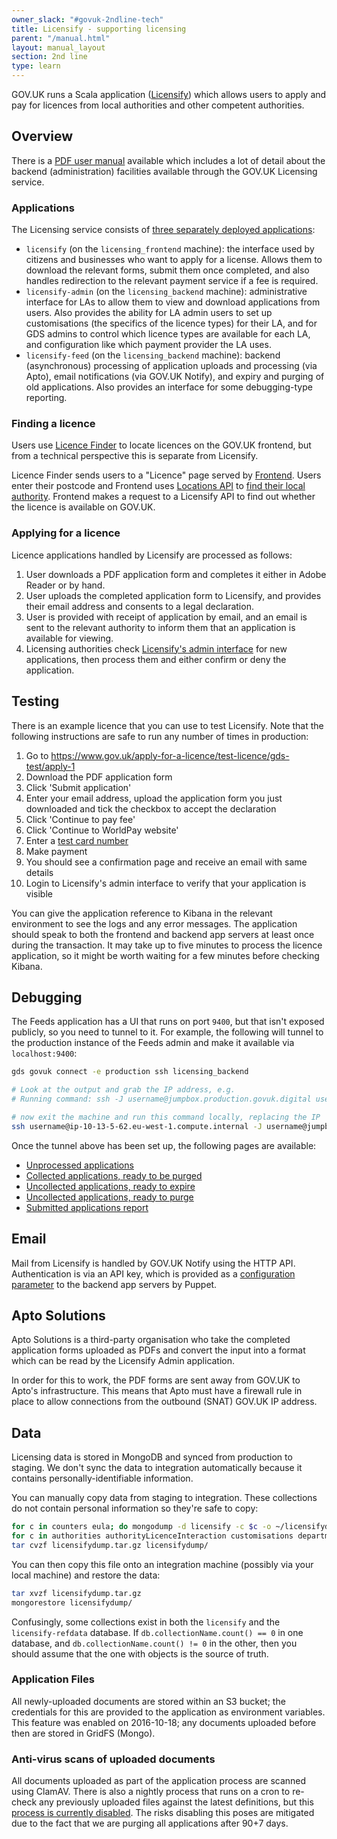 ```yaml
---
owner_slack: "#govuk-2ndline-tech"
title: Licensify - supporting licensing
parent: "/manual.html"
layout: manual_layout
section: 2nd line
type: learn
---
```


GOV.UK runs a Scala application ([Licensify](/repos/licensify.html)) which allows users to apply and pay for licences from local authorities and other competent authorities.

## Overview

There is a [PDF user manual](https://licensify-admin.publishing.service.gov.uk/assets/manual.pdf) available which includes a lot of detail about the backend (administration) facilities available through the GOV.UK Licensing service.

### Applications

The Licensing service consists of [three separately deployed applications](https://github.com/alphagov/govuk-puppet/blob/f45e303e4e2555ac8cdc003898f17e4dbe86add5/hieradata_aws/common.yaml#L132-L140):

- `licensify` (on the `licensing_frontend` machine): the interface used by citizens and businesses who want to apply for a license. Allows them to download the relevant forms, submit them once completed, and also handles redirection to the relevant payment service if a fee is required.
- `licensify-admin` (on the `licensing_backend` machine): administrative interface for LAs to allow them to view and download applications from users. Also provides the ability for LA admin users to set up customisations (the specifics of the licence types) for their LA, and for GDS admins to control which licence types are available for each LA, and configuration like which payment provider the LA uses.
- `licensify-feed` (on the `licensing_backend` machine): backend (asynchronous) processing of application uploads and processing (via Apto), email notifications (via GOV.UK Notify), and expiry and purging of old applications. Also provides an interface for some debugging-type reporting.

### Finding a licence

Users use [Licence Finder](https://www.gov.uk/licence-finder) to locate licences on the GOV.UK frontend, but from a technical perspective this is separate from Licensify.

Licence Finder sends users to a "Licence" page served by [Frontend](/repos/frontend.html). Users enter their postcode and Frontend uses [Locations API](/repos/locations-api.html) to [find their local authority](https://github.com/alphagov/frontend/blob/e8effb3f7edf4f12c0f71076bfb079e985522796/app/controllers/licence_controller.rb#L87). Frontend makes a request to a Licensify API to find out whether the licence is available on GOV.UK.

### Applying for a licence

Licence applications handled by Licensify are processed as follows:

1. User downloads a PDF application form and completes it either in Adobe Reader or by hand.
1. User uploads the completed application form to Licensify, and provides their email address and consents to a legal declaration.
1. User is provided with receipt of application by email, and an email is sent to the relevant authority to inform them that an application is available for viewing.
1. Licensing authorities check [Licensify's admin interface](https://licensify-admin.publishing.service.gov.uk/login) for new applications, then process them and either confirm or deny the application.

## Testing

There is an example licence that you can use to test Licensify. Note that the following instructions are safe to run any number of times in production:

1. Go to <https://www.gov.uk/apply-for-a-licence/test-licence/gds-test/apply-1>
1. Download the PDF application form
1. Click 'Submit application'
1. Enter your email address, upload the application form you just downloaded and tick the checkbox to accept the declaration
1. Click 'Continue to pay fee'
1. Click 'Continue to WorldPay website'
1. Enter a [test card number](http://support.worldpay.com/support/kb/bg/testandgolive/tgl5103.html)
1. Make payment
1. You should see a confirmation page and receive an email with same details
1. Login to Licensify's admin interface to verify that your application is visible

You can give the application reference to Kibana in the relevant environment to see the logs and any error messages. The application should speak to both the frontend and backend app servers at least once during the transaction. It may take up to five minutes to process the licence application, so it might be worth waiting for a few minutes before checking Kibana.

## Debugging

The Feeds application has a UI that runs on port `9400`, but that isn't exposed publicly, so you need to tunnel to it. For example, the following will tunnel to the production instance of the Feeds admin and make it available via `localhost:9400`:

```bash
gds govuk connect -e production ssh licensing_backend

# Look at the output and grab the IP address, e.g.
# Running command: ssh -J username@jumpbox.production.govuk.digital username@ip-10-13-5-62.eu-west-1.compute.internal

# now exit the machine and run this command locally, replacing the IP
ssh username@ip-10-13-5-62.eu-west-1.compute.internal -J username@jumpbox.production.govuk.digital -L 9400:localhost:9400 -N
```

Once the tunnel above has been set up, the following pages are available:

- [Unprocessed applications](http://localhost:9400/licence-management/feed/process-applications)
- [Collected applications, ready to be purged](http://localhost:9400/licence-management/feed/applications/purge-expired)
- [Uncollected applications, ready to expire](http://localhost:9400/licence-management/feed/uncollected-applications-to-expire)
- [Uncollected applications, ready to purge](http://localhost:9400/licence-management/feed/uncollected-applications-to-purge)
- [Submitted applications report](http://localhost:9400/licence-management/feed/submittedApplicationsReport)

## Email

Mail from Licensify is handled by GOV.UK Notify using the HTTP API. Authentication is via an API key, which is provided as a [configuration parameter](https://github.com/alphagov/alphagov-deployment/blob/master/elms/deploy/config/gds-licensing-config.properties.production#L47) to the backend app servers by Puppet.

## Apto Solutions

Apto Solutions is a third-party organisation who take the completed application forms uploaded as PDFs and convert the input into a format which can be read by the Licensify Admin application.

In order for this to work, the PDF forms are sent away from GOV.UK to Apto's infrastructure. This means that Apto must have a firewall rule in place to allow connections from the outbound (SNAT) GOV.UK IP address.

## Data

Licensing data is stored in MongoDB and synced from production to staging. We don't sync the data to integration automatically because it contains personally-identifiable information.

You can manually copy data from staging to integration. These collections do not contain personal information so they're safe to copy:

```bash
for c in counters eula; do mongodump -d licensify -c $c -o ~/licensifydump; done
for c in authorities authorityLicenceInteraction customisations departments elmsLicences settings; do mongodump -d licensify-refdata -c $c -o ~/licensifydump; done
tar cvzf licensifydump.tar.gz licensifydump/
```

You can then copy this file onto an integration machine (possibly via your local machine) and restore the data:

```bash
tar xvzf licensifydump.tar.gz
mongorestore licensifydump/
```

Confusingly, some collections exist in both the `licensify` and the `licensify-refdata` database. If `db.collectionName.count() == 0` in one database, and `db.collectionName.count() != 0` in the other, then you should assume that the one with objects is the source of truth.

### Application Files

All newly-uploaded documents are stored within an S3 bucket; the credentials for this are provided to the application as environment variables. This feature was enabled on 2016-10-18; any documents uploaded before then are stored in GridFS (Mongo).

### Anti-virus scans of uploaded documents

All documents uploaded as part of the application process are scanned using ClamAV. There is also a nightly process that runs on a cron to re-check any previously uploaded files against the latest definitions, but this [process is currently disabled](https://github.com/alphagov/alphagov-deployment/blob/master/elms/deploy/config/gds-licensing-config.properties.production#L42). The risks disabling this poses are mitigated due to the fact that we are purging all applications after 90+7 days.
